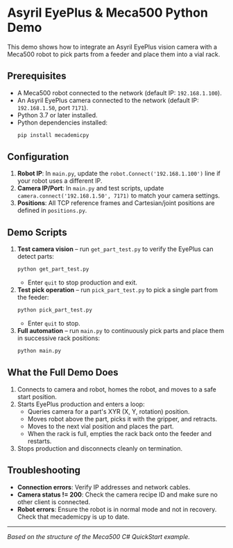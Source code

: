 # Asyril EyePlus & Meca500 Python Demo

This demo shows how to integrate an Asyril EyePlus vision camera with a Meca500 robot to pick parts from a feeder and place them into a vial rack.

## Prerequisites
- A Meca500 robot connected to the network (default IP: `192.168.1.100`).
- An Asyril EyePlus camera connected to the network (default IP: `192.168.1.50`, port `7171`).
- Python 3.7 or later installed.
- Python dependencies installed:
  ```bash
  pip install mecademicpy
  ```

## Configuration
1. **Robot IP**: In `main.py`, update the `robot.Connect('192.168.1.100')` line if your robot uses a different IP.
2. **Camera IP/Port**: In `main.py` and test scripts, update `camera.connect('192.168.1.50', 7171)` to match your camera settings.
3. **Positions**: All TCP reference frames and Cartesian/joint positions are defined in `positions.py`.

## Demo Scripts
1. **Test camera vision** – run `get_part_test.py` to verify the EyePlus can detect parts:
   ```bash
   python get_part_test.py
   ```
   - Enter `quit` to stop production and exit.
2. **Test pick operation** – run `pick_part_test.py` to pick a single part from the feeder:
   ```bash
   python pick_part_test.py
   ```
   - Enter `quit` to stop.
3. **Full automation** – run `main.py` to continuously pick parts and place them in successive rack positions:
   ```bash
   python main.py
   ```

## What the Full Demo Does
1. Connects to camera and robot, homes the robot, and moves to a safe start position.
2. Starts EyePlus production and enters a loop:
   - Queries camera for a part's XYR (X, Y, rotation) position.
   - Moves robot above the part, picks it with the gripper, and retracts.
   - Moves to the next vial position and places the part.
   - When the rack is full, empties the rack back onto the feeder and restarts.
3. Stops production and disconnects cleanly on termination.

## Troubleshooting
- **Connection errors**: Verify IP addresses and network cables.
- **Camera status != 200**: Check the camera recipe ID and make sure no other client is connected.
- **Robot errors**: Ensure the robot is in normal mode and not in recovery. Check that mecademicpy is up to date.

---
_Based on the structure of the Meca500 C# QuickStart example._
